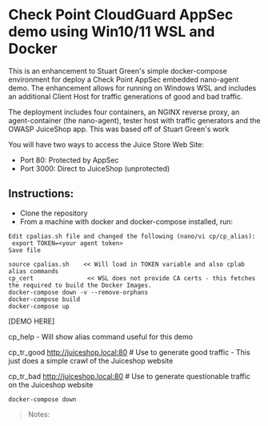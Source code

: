 # Check Point CloudGuard AppSec demo using Win10/11 WSL and Docker
 
 This is an enhancement to Stuart Green's simple docker-compose environment for deploy a Check Point AppSec embedded nano-agent demo. The enhancement allows for running on Windows WSL and includes an additional Client Host for traffic generations of good and bad traffic.
  
The deployment includes four containers, an NGINX reverse proxy, an agent-container (the nano-agent), tester host with traffic generators and the OWASP JuiceShop app.
 This was based off of Stuart Green's work

You will have two ways to access the Juice Store Web Site:  
* Port 80: Protected by AppSec  
* Port 3000: Direct to JuiceShop (unprotected)  
  
## Instructions:
 
* Clone the repository
* From a machine with docker and docker-compose installed, run:  
```
Edit cpalias.sh file and changed the following (nano/vi cp/cp_alias):
 export TOKEN=<your agent token>
Save file

source cpalias.sh    << Will load in TOKEN variable and also cplab alias commands 
cp_cert               << WSL does not provide CA certs - this fetches the required to build the Docker Images.
docker-compose down -v --remove-orphans
docker-compose build
docker-compose up
```
[DEMO HERE]

cp_help     - Will show alias command useful for this demo

cp_tr_good http://juiceshop.local:80     # Use to generate good traffic 
                                         - This just does a simple crawl of the Juiceshop website

cp_tr_bad http://juiceshop.local:80      # Use to generate questionable traffic on the Juiceshop website

```
docker-compose down
```
 


> Notes: 
 
